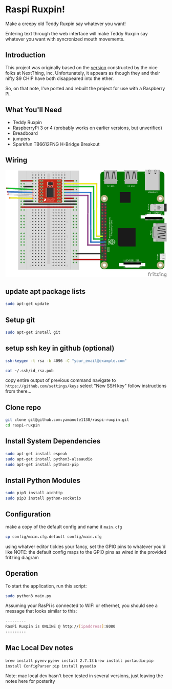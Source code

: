 # Raspi Ruxpin!

Make a creepy old Teddy Ruxpin say whatever you want!

Entering text through the web interface will make Teddy Ruxpin say whatever you want with syncronized mouth movements.

## Introduction

This project was originally based on the [version](https://www.hackster.io/chip/c-h-i-p-py-ruxpin-5f02f1) constructed by the nice folks at NextThing, inc. Unfortunately, it appears as though they and their nifty $9 CHIP have both disappeared into the ether.

So, on that note, I've ported and rebuilt the project for use with a Raspberry Pi.


## What You'll Need
- Teddy Ruxpin
- RaspberryPi 3 or 4 (probably works on earlier versions, but unverified)
- Breadboard
- jumpers
- Sparkfun TB6612FNG H-Bridge Breakout

## Wiring
![Fritzing](fritzing.png)

## update apt package lists
```sh
sudo apt-get update
```

## Setup git
```sh
sudo apt-get install git
```

## setup ssh key in github (optional)
```sh
ssh-keygen -t rsa -b 4096 -C "your_email@example.com"
```
```sh
cat ~/.ssh/id_rsa.pub
```
copy entire output of previous command
navigate to `https://github.com/settings/keys`
select "New SSH key"
follow instructions from there...

## Clone repo
```sh
git clone git@github.com:yamanote1138/raspi-ruxpin.git
cd raspi-ruxpin
```

## Install System Dependencies
```sh
sudo apt-get install espeak
sudo apt-get install python3-alsaaudio
sudo apt-get install python3-pip
```

## Install Python Modules
```sh
sudo pip3 install aiohttp
sudo pip3 install python-socketio
```

## Configuration
make a copy of the default config and name it `main.cfg`
```sh
cp config/main.cfg.default config/main.cfg
```

using whatver editor tickles your fancy, set the GPIO pins to whatever you'd like
NOTE: the default config maps to the GPIO pins as wired in the provided fritzing diagram

## Operation
To start the application, run this script:

```sh
sudo python3 main.py
```

Assuming your RasPi is connected to WIFI or ethernet, you should see a message that looks similar to this:

```sh
---------
RasPi Ruxpin is ONLINE @ http://[ipaddress]:8080
---------
```

## Mac Local Dev notes
`brew install pyenv`
`pyenv install 2.7.13`
`brew install portaudio`
`pip install ConfigParser`
`pip install pyaudio`

Note: mac local dev hasn't been tested in several versions, just leaving the notes here for posterity
